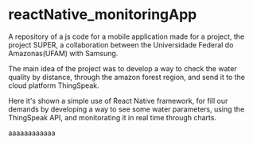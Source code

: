 # reactNative_monitoringApp
<p/>A repository of a js code for a mobile application made for a project, the project SUPER, a collaboration between the Universidade Federal do Amazonas(UFAM) with Samsung.<p/>
<p>The main idea of the project was to develop a way to check the water quality by distance, through the amazon forest region, and send it to the cloud platform ThingSpeak.<p/>
<p>Here it's shown a simple use of React Native framework, for fill our demands by developing a way to see some water parameters, using the ThingSpeak API, and monitorating it in real time through charts.</p>

aaaaaaaaaaaa

